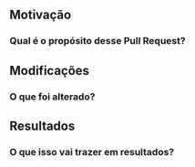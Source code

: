 ## Motivação
### Qual é o propósito desse Pull Request?

## Modificações
### O que foi alterado?

## Resultados
### O que isso vai trazer em resultados?